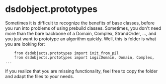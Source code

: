 # dsdobject.prototypes

Sometimes it is difficult to recognize the benefits of base classes, before you
run into problems of using prebuild classes. Sometimes, you don't need more
than the bare backbone of a Domain, Complex, StrandOrder, ..., and you just
want to prototype an algorithm quickly. Well, this is folder is what you are
looking for:

```
    from dsdobjects.prototypes import init_from_pil
    from dsdobjects.prototypes import LogicDomain, Domain, Complex, ...
```

If you realize that you are missing functionality, feel free to copy the folder
and adapt the files to your needs.
